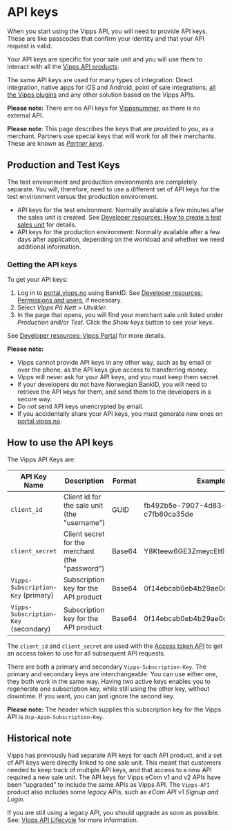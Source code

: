 <!-- START_METADATA
---
title: API keys
pagination_next: null
pagination_prev: null
---
END_METADATA -->

# API keys

When you start using the Vipps API, you will need to provide API keys.
These are like passcodes that confirm your identity and that your API request is valid.

Your API keys are specific for your sale unit and you will use them to interact with all the
[Vipps API products](../README.md#api-products).

The same API keys are used for many types of integration:
Direct integration, native apps for iOS and Android, point of sale integrations,
[all the Vipps plugins](https://vippsas.github.io/vipps-developer-docs/docs/vipps-plugins)
and any other solution based on the Vipps APIs.

**Please note:** There are no API keys for
[Vippsnummer](https://www.vipps.no/produkter-og-tjenester/bedrift/ta-betalt-i-butikk/ta-betalt-med-vipps/),
as there is no external API.

**Please note**: This page describes the keys that are provided to you, as a merchant.
Partners use special keys that will work for all their merchants. These are known as
[*Partner keys*](https://vippsas.github.io/vipps-developer-docs/docs/vipps-partner/partner-keys).

## Production and Test Keys

The test environment and production environments are completely separate.
You will, therefore, need to use a different set of API keys for the test environment versus the production environment.

- API keys for the test environment:
  Normally available a few minutes after the sales unit is created.
  See [Developer resources: How to create a test sales unit](../developer-resources/portal.md#how-to-create-a-test-sales-unit) for details.
- API keys for the production environment:
  Normally available after a few days after application, depending on the
  workload and whether we need additional information.

### Getting the API keys

To get your API keys:

1. Log in to [portal.vipps.no](https://portal.vipps.no) using BankID.
   See [Developer resources: Permissions and users](../developer-resources/portal.md#permissions-and-users), if necessary.
2. Select _Vipps På Nett_ > _Utvikler_.
3. In the page that opens, you will find your merchant sale unit listed under _Production_ and/or _Test_.
   Click the _Show keys_ button to see your keys.

See [Developer resources: Vipps Portal](../developer-resources/portal.md#how-to-find-the-api-keys) for more details.

**Please note:**

- Vipps cannot provide API keys in any other way, such as by
  email or over the phone, as the API keys give access to transferring money.
- Vipps will never ask for your API keys, and you must keep them secret.
- If your developers do not have Norwegian BankID, you will need to retrieve
  the API keys for them, and send them to the developers in a secure way.
- Do _not_ send API keys unencrypted by email.
- If you accidentally share your API keys, you must generate new ones on
  [portal.vipps.no](https://portal.vipps.no).

## How to use the API keys

The Vipps API Keys are:

| API Key Name             | Description                                                         | Format | Example                              |
|--------------------------|---------------------------------------------------------------------|--------|--------------------------------------|
| `client_id`              | Client id for the sale unit (the "username")                        | GUID   | fb492b5e-7907-4d83-bc20-c7fb60ca35de |
| `client_secret`          | Client secret for the merchant (the "password")                     | Base64 | Y8Kteew6GE3ZmeycEt6egg==             |
| `Vipps-Subscription-Key` (primary)   | Subscription key for the API product                    | Base64 | 0f14ebcab0eb4b29ae0cb90d91b4a84a     |
| `Vipps-Subscription-Key` (secondary) | Subscription key for the API product                    | Base64 | 0f14ebcab0eb4b29ae0cb90d91b4a84a     |

The `client_id` and `client_secret` are used with the
[Access token API](https://vippsas.github.io/vipps-developer-docs/docs/APIs/access-token-api)
to get an access token to use for all subsequent API requests.

There are both a primary and secondary `Vipps-Subscription-Key`.
The primary and secondary keys are interchangeable: You can use either one,
they both work in the same way.
Having two active keys enables you to
regenerate one subscription key, while still using the other key, without downtime.
If you want, you can just ignore the second key.

**Please note:** The header which supplies this subscription key for the Vipps API is
`Ocp-Apim-Subscription-Key`.

## Historical note

Vipps has previously had separate API keys for each API product, and a set of
API keys were directly linked to one sale unit. This meant that customers
needed to keep track of multiple API keys, and that access to a new API
required a new sale unit. The API keys for Vipps eCom v1 and v2 APIs have been “upgraded” to include the same APIs as
Vipps API.  The `Vipps-API` product also includes some _legacy_ APIs, such as _eCom API v1_ _Signup and Login_.

If you are still using a legacy API, you should upgrade as soon as possible.
See:
[Vipps API Lifecycle](api-lifecycle.md) for more information.

